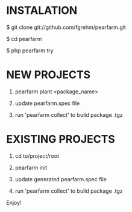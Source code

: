 INSTALATION
=======
 $ git clone git://github.com/fgrehm/pearfarm.git

 $ cd pearfarm

 $ php pearfarm try


NEW PROJECTS
=======

1. pearfarm plant <package_name>

2. update pearfarm.spec file

3. run 'pearfarm collect' to build package .tgz


EXISTING PROJECTS
=======

1. cd to/project/root

2. pearfarm init

3. update generated pearfarm.spec file

3. run 'pearfarm collect' to build package .tgz


Enjoy!
